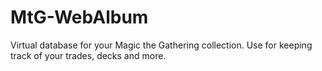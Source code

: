 # MtG-WebAlbum
Virtual database for your Magic the Gathering collection. Use for keeping track of your trades, decks and more.
